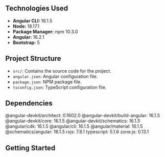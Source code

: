 ## Technologies Used

- **Angular CLI:** 16.1.5
- **Node:** 18.17.1
- **Package Manager:** npm 10.3.0
- **Angular:** 16.2.1
- **Bootstrap:** 5

## Project Structure

- `src/`: Contains the source code for the project.
- `angular.json`: Angular configuration file.
- `package.json`: NPM package file.
- `tsconfig.json`: TypeScript configuration file.


## Dependencies
@angular-devkit/architect: 0.1602.0
@angular-devkit/build-angular: 16.1.5
@angular-devkit/core: 16.1.5
@angular-devkit/schematics: 16.1.5
@angular/cdk: 16.1.5
@angular/cli: 16.1.5
@angular/material: 16.1.5
@schematics/angular: 16.1.5
rxjs: 7.8.1
typescript: 5.1.6
zone.js: 0.13.1


## Getting Started



